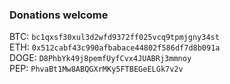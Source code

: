 ### Donations welcome  

BTC:  `bc1qxsf30xul3d2wfd9372ff025vcq9tpmjgny34st`  
ETH:  `0x512cabf43c990afbabace44802f586df7d8b091a`  
DOGE: `D8PhbYk49j8pemfUyfCvx4JUABRj3mmnoy`  
PEP:  `PhvaBt1Mw8ABQGXrMKy5FTBEGeELGk7v2v`  
